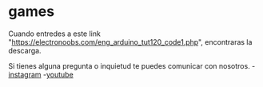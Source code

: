 # games

Cuando entredes a este link "https://electronoobs.com/eng_arduino_tut120_code1.php", encontraras la descarga.

Si tienes alguna pregunta o inquietud te puedes comunicar con nosotros.
-[instagram](https://www.instagram.com/zicam_tecnologia/)
-[youtube](https://www.youtube.com/@zicamtech)

